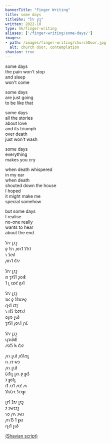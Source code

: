 ```yaml
---
bannerTitle: "Finger Writing" 
title: some days 
titleShv: "𐑕𐑳𐑥 𐑛𐑱𐑟"
written: 2022-10
type: hk/finger-writing
aliases: ['/finger-writing/some-days/']
images:
- path: /images/finger-writing/churchDoor.jpg 
  alt: church door, contemplation 
shavian: true
---
```


<div class="latin">

some days  
the pain won't stop  
and sleep  
won't come  

some days  
are just going  
to be like that  

some days  
all the stories  
about love  
and its triumph  
over death  
just won't wash  

some days   
everything  
makes you cry  

when death whispered  
in my ear  
when death  
shouted down the house  
I hoped  
it might make me  
special somehow  
  
but some days  
I realise  
no-one really  
wants to hear  
about the end  

</div>

<div class="shavian">

𐑕𐑳𐑥 𐑛𐑱𐑟  
𐑞 𐑐𐑱𐑯 𐑢𐑴𐑯𐑑 𐑕𐑑𐑪𐑐  
𐑯 𐑕𐑤𐑰𐑐  
𐑢𐑴𐑯𐑑 𐑒𐑳𐑥

𐑕𐑳𐑥 𐑛𐑱𐑟  
𐑸 𐑡𐑳𐑕𐑑 𐑜𐑴𐑦𐑙  
𐑑 𐑚 𐑤𐑸𐑒 𐑞𐑨𐑑

𐑕𐑳𐑥 𐑛𐑱𐑟  
𐑹𐑤 𐑞 𐑕𐑑𐑹𐑮𐑰𐑟  
𐑩𐑚𐑬𐑑 𐑤𐑳𐑝  
𐑯 𐑦𐑑𐑕 𐑑𐑮𐑲𐑳𐑥𐑓  
𐑴𐑝𐑼 𐑛𐑧𐑔  
𐑡𐑳𐑕𐑑 𐑢𐑴𐑯𐑑 𐑢𐑪𐑖

𐑕𐑳𐑥 𐑛𐑧𐑟  
𐑧𐑝𐑮𐑦𐑔𐑦𐑙  
𐑥𐑱𐑒𐑕 𐑿 𐑒𐑮𐑲  

𐑢𐑧𐑯 𐑛𐑧𐑔 𐑢𐑦𐑕𐑐𐑼𐑛  
𐑦𐑯 𐑥𐑲 𐑰𐑩𐑮  
𐑢𐑧𐑯 𐑛𐑧𐑔  
𐑖𐑬𐑑𐑦𐑛 𐑛𐑬𐑯 𐑞 𐑣𐑬𐑕  
𐑲 𐑣𐑴𐑐𐑛  
𐑦𐑑 𐑥𐑲𐑑 𐑥𐑱𐑒 𐑥𐑰  
𐑕𐑐𐑧𐑖𐑩𐑤 𐑕𐑳𐑥𐑣𐑬

𐑚𐑳𐑑 𐑕𐑳𐑥 𐑛𐑱𐑟  
𐑲 𐑮𐑰𐑩𐑤𐑲𐑟  
𐑯𐑴 𐑢𐑪𐑯 𐑮𐑰𐑤𐑦  
𐑢𐑪𐑯𐑑𐑕 𐑑 𐑣𐑰𐑮  
𐑩𐑚𐑬𐑑 𐑛𐑧𐑔

[(Shavian script)](/shavian/intro)

</div>
